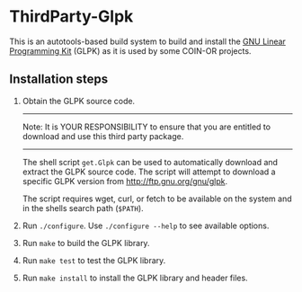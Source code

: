 # ThirdParty-Glpk

This is an autotools-based build system to build and install the
[GNU Linear Programming Kit](https://www.gnu.org/software/glpk) (GLPK)
as it is used by some COIN-OR projects.

## Installation steps

1. Obtain the GLPK source code.

   **********************************************************************
   Note: It is YOUR RESPONSIBILITY to ensure that you are entitled to
         download and use this third party package.
   **********************************************************************

   The shell script `get.Glpk` can be used to automatically download and
   extract the GLPK source code. The script will attempt to download a
   specific GLPK version from http://ftp.gnu.org/gnu/glpk.

   The script requires wget, curl, or fetch to be available on the system
   and in the shells search path (`$PATH`).

2. Run `./configure`. Use `./configure --help` to see available options.

3. Run `make` to build the GLPK library.

4. Run `make test` to test the GLPK library.

5. Run `make install` to install the GLPK library and header files.
